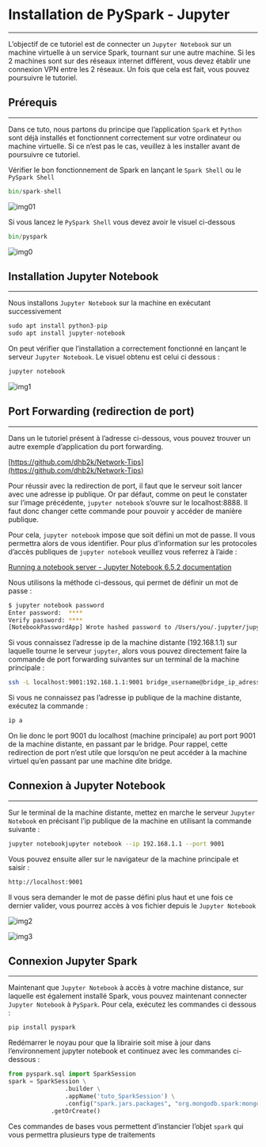 # Installation de PySpark - Jupyter

---

L’objectif de ce tutoriel est de connecter un `Jupyter Notebook` sur un machine virtuelle à un service Spark, tournant sur une autre machine. Si les 2 machines sont sur des réseaux internet différent, vous devez établir une connexion VPN entre les 2 réseaux. Un fois que cela est fait, vous pouvez poursuivre le tutoriel.

## Prérequis

---

Dans ce tuto, nous partons du principe que l’application `Spark` et `Python` sont déjà installés et fonctionnent correctement sur votre ordinateur ou machine virtuelle. Si ce n’est pas le cas, veuillez à les installer avant de poursuivre ce tutoriel.

Vérifier le bon fonctionnement de Spark en lançant le `Spark Shell` ou le `PySpark Shell`

```python
bin/spark-shell
```

![img01](img/img01.png)

Si vous lancez le `PySpark Shell` vous devez avoir le visuel ci-dessous

```python
bin/pyspark
```

![img0](img/img0.png)

## Installation Jupyter Notebook

---

Nous installons `Jupyter Notebook` sur la machine en exécutant successivement

```python
sudo apt install python3-pip
sudo apt install jupyter-notebook

```

On peut vérifier que l’installation a correctement fonctionné en lançant le serveur `Jupyter Notebook`. Le visuel obtenu est celui ci dessous :

```python
jupyter notebook
```

![img1](img/img1.png)

## Port Forwarding (redirection de port)

---

Dans un le tutoriel présent à l’adresse ci-dessous, vous pouvez trouver un autre exemple d’application du port forwarding.

[https://github.com/dhb2k/Network-Tips](https://github.com/dhb2k/Network-Tips)

Pour réussir avec la redirection de port, il faut que le serveur soit lancer avec une adresse ip publique. Or par défaut, comme on peut le constater sur l’image précédente, `jupyter notebook` s’ouvre sur le localhost:8888. Il faut donc changer cette commande pour pouvoir y accéder de manière publique. 

Pour cela, `jupyter notebook` impose que soit défini un mot de passe. Il vous permettra alors de vous identifier. Pour plus d’information sur les protocoles d’accès publiques de `jupyter notebook` veuillez vous referrez à l’aide :

[Running a notebook server - Jupyter Notebook 6.5.2 documentation](https://jupyter-notebook.readthedocs.io/en/stable/public_server.html)

Nous utilisons la méthode ci-dessous, qui permet de définir un mot de passe :

```bash
$ jupyter notebook password
Enter password:  ****
Verify password: ****
[NotebookPasswordApp] Wrote hashed password to /Users/you/.jupyter/jupyter_notebook_config.json

```

Si vous connaissez l’adresse ip de la machine distante (192.168.1.1) sur laquelle tourne le serveur `jupyter`, alors vous pouvez directement faire la commande de port forwarding suivantes sur un terminal de la machine principale :

```bash
ssh -L localhost:9001:192.168.1.1:9001 bridge_username@bridge_ip_adress
```

Si vous ne connaissez pas l’adresse ip publique de la machine distante, exécutez la commande :

```bash
ip a
```

On lie donc le port 9001 du localhost (machine principale) au port port 9001 de la machine distante, en passant par le bridge. Pour rappel, cette redirection de port n’est utile que lorsqu’on ne peut accéder à la machine virtuel qu’en passant par une machine dite bridge.

## Connexion à Jupyter Notebook

---

Sur le terminal de la machine distante, mettez en marche le serveur `Jupyter Notebook` en précisant l’ip publique de la machine en utilisant la commande suivante :

```bash
jupyter notebookjupyter notebook --ip 192.168.1.1 --port 9001
```

Vous pouvez ensuite aller sur le navigateur de la machine principale et saisir :

```bash
http://localhost:9001
```

Il vous sera demander le mot de passe défini plus haut et une fois ce dernier valider, vous pourrez accès à vos fichier depuis le `Jupyter Notebook`

![img2](img/img2.png)

![img3](img/img3.png)

## Connexion Jupyter Spark

---

Maintenant que `Jupyter Notebook` à accès à votre machine distance, sur laquelle est également installé Spark, vous pouvez maintenant connecter `Jupyter Notebook` à `PySpark`. Pour cela, exécutez les commandes ci dessous :

```python
pip install pyspark
```

Redémarrer le noyau pour que la librairie soit mise à jour dans l’environnement jupyter notebook et continuez avec les commandes ci-dessous :

```python
from pyspark.sql import SparkSession
spark = SparkSession \
				.builder \
				.appName('tuto_SparkSession') \
				.config("spark.jars.packages", "org.mongodb.spark:mongo-spark-connector_2.12:3.0.1") \
		    .getOrCreate()
```

Ces commandes de bases vous permettent d’instancier l’objet `spark` qui vous permettra plusieurs type de traitements

